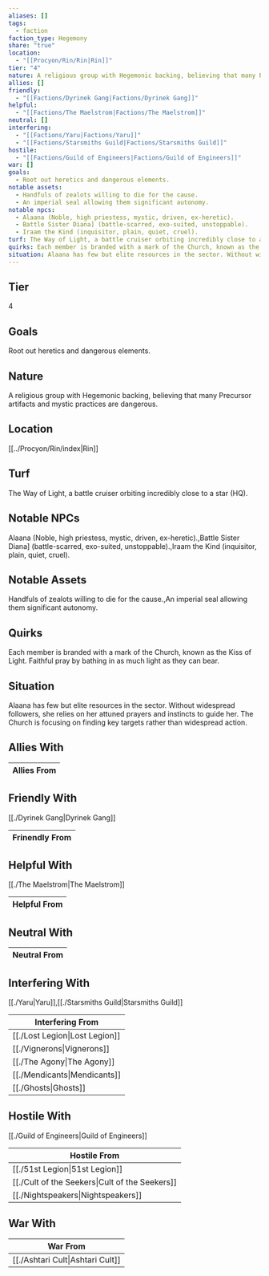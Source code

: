 ```yaml
---
aliases: []
tags:
  - faction
faction_type: Hegemony
share: "true"
location:
  - "[[Procyon/Rin/Rin|Rin]]"
tier: "4"
nature: A religious group with Hegemonic backing, believing that many Precursor artifacts and mystic practices are dangerous.
allies: []
friendly:
  - "[[Factions/Dyrinek Gang|Factions/Dyrinek Gang]]"
helpful:
  - "[[Factions/The Maelstrom|Factions/The Maelstrom]]"
neutral: []
interfering:
  - "[[Factions/Yaru|Factions/Yaru]]"
  - "[[Factions/Starsmiths Guild|Factions/Starsmiths Guild]]"
hostile:
  - "[[Factions/Guild of Engineers|Factions/Guild of Engineers]]"
war: []
goals:
  - Root out heretics and dangerous elements.
notable assets:
  - Handfuls of zealots willing to die for the cause.
  - An imperial seal allowing them significant autonomy.
notable npcs:
  - Alaana (Noble, high priestess, mystic, driven, ex-heretic).
  - Battle Sister Diana] (battle-scarred, exo-suited, unstoppable).
  - Iraam the Kind (inquisitor, plain, quiet, cruel).
turf: The Way of Light, a battle cruiser orbiting incredibly close to a star (HQ).
quirks: Each member is branded with a mark of the Church, known as the Kiss of Light. Faithful pray by bathing in as much light as they can bear.
situation: Alaana has few but elite resources in the sector. Without widespread followers, she relies on her attuned prayers and instincts to guide her. The Church is focusing on finding key targets rather than widespread action.
---
```

## Tier

4

## Goals

Root out heretics and dangerous elements.

## Nature

A religious group with Hegemonic backing, believing that many Precursor artifacts and mystic practices are dangerous.

## Location

[[../Procyon/Rin/index|Rin]]

## Turf

The Way of Light, a battle cruiser orbiting incredibly close to a star (HQ).

## Notable NPCs

Alaana (Noble, high priestess, mystic, driven, ex-heretic).,Battle Sister Diana] (battle-scarred, exo-suited, unstoppable).,Iraam the Kind (inquisitor, plain, quiet, cruel).

## Notable Assets

Handfuls of zealots willing to die for the cause.,An imperial seal allowing them significant autonomy.

## Quirks

Each member is branded with a mark of the Church, known as the Kiss of Light. Faithful pray by bathing in as much light as they can bear.

## Situation

Alaana has few but elite resources in the sector. Without widespread followers, she relies on her attuned prayers and instincts to guide her. The Church is focusing on finding key targets rather than widespread action.

## Allies With



| Allies From |
| ----------- |


## Friendly With

[[./Dyrinek Gang|Dyrinek Gang]]

| Frinendly From |
| -------------- |


## Helpful With

[[./The Maelstrom|The Maelstrom]]

| Helpful From |
| ------------ |


## Neutral With




| Neutral From |
| ------------ |



## Interfering With

[[./Yaru|Yaru]],[[./Starsmiths Guild|Starsmiths Guild]]


| Interfering From                         |
| ---------------------------------------- |
| [[./Lost Legion\|Lost Legion]] |
| [[./Vignerons\|Vignerons]]     |
| [[./The Agony\|The Agony]]     |
| [[./Mendicants\|Mendicants]]   |
| [[./Ghosts\|Ghosts]]           |



## Hostile With

[[./Guild of Engineers|Guild of Engineers]]


| Hostile From                                             |
| -------------------------------------------------------- |
| [[./51st Legion\|51st Legion]]                 |
| [[./Cult of the Seekers\|Cult of the Seekers]] |
| [[./Nightspeakers\|Nightspeakers]]             |



## War With



| War From                                   |
| ------------------------------------------ |
| [[./Ashtari Cult\|Ashtari Cult]] |

